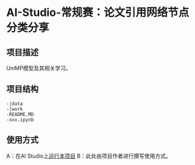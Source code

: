 # AI-Studio-常规赛：论文引用网络节点分类分享

## 项目描述
UniMP模型及其相关学习。

## 项目结构
```
-|data
-|work
-README.MD
-xxx.ipynb
```
## 使用方式
A：在AI Studio上[运行本项目](https://aistudio.baidu.com/aistudio/usercenter)
B：此处由项目作者进行撰写使用方式。
